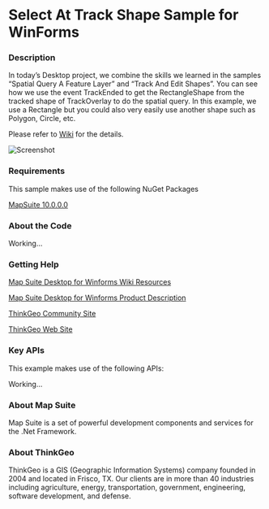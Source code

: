 # Select At Track Shape Sample for WinForms

### Description

In today’s Desktop project, we combine the skills we learned in the samples “Spatial Query A Feature Layer” and “Track And Edit Shapes”. You can see how we use the event TrackEnded to get the RectangleShape from the tracked shape of TrackOverlay to do the spatial query. In this example, we use a Rectangle but you could also very easily use another shape such as Polygon, Circle, etc.

Please refer to [Wiki](http://wiki.thinkgeo.com/wiki/map_suite_desktop_for_winforms) for the details.

![Screenshot](https://github.com/ThinkGeo/SelectAtTrackShapeSample-ForWinForms/blob/master/Screenshot.png)

### Requirements
This sample makes use of the following NuGet Packages

[MapSuite 10.0.0.0](https://www.nuget.org/packages?q=thinkgeo)

### About the Code

Working...

### Getting Help

[Map Suite Desktop for Winforms Wiki Resources](http://wiki.thinkgeo.com/wiki/map_suite_desktop_for_winforms)

[Map Suite Desktop for Winforms Product Description](https://thinkgeo.com/ui-controls#desktop-platforms)

[ThinkGeo Community Site](http://community.thinkgeo.com/)

[ThinkGeo Web Site](http://www.thinkgeo.com)

### Key APIs
This example makes use of the following APIs:

Working...

### About Map Suite
Map Suite is a set of powerful development components and services for the .Net Framework.

### About ThinkGeo
ThinkGeo is a GIS (Geographic Information Systems) company founded in 2004 and located in Frisco, TX. Our clients are in more than 40 industries including agriculture, energy, transportation, government, engineering, software development, and defense.
